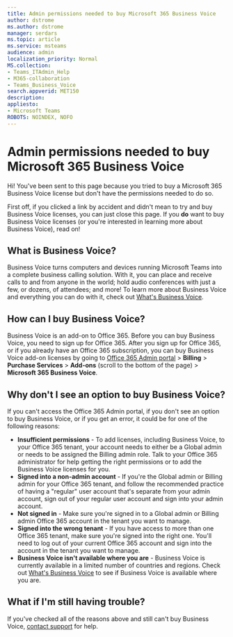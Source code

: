 ```yaml
---
title: Admin permissions needed to buy Microsoft 365 Business Voice
author: dstrome 
ms.author: dstrome
manager: serdars
ms.topic: article
ms.service: msteams
audience: admin
localization_priority: Normal
MS.collection: 
- Teams_ITAdmin_Help
- M365-collaboration
- Teams_Business_Voice
search.appverid: MET150
description: 
appliesto: 
- Microsoft Teams
ROBOTS: NOINDEX, NOFO
---
```


# Admin permissions needed to buy Microsoft 365 Business Voice

Hi! You've been sent to this page because you tried to buy a Microsoft 365 Business Voice license but don't have the permissions needed to do so.

First off, if you clicked a link by accident and didn't mean to try and buy Business Voice licenses, you can just close this page. If you **do** want to buy Business Voice licenses (or you're interested in learning more about Business Voice), read on!

## What is Business Voice?

Business Voice turns computers and devices running Microsoft Teams into a complete business calling solution. With it, you can place and receive calls to and from anyone in the world; hold audio conferences with just a few, or dozens, of attendees; and more! To learn more about Business Voice and everything you can do with it, check out [What's Business Voice](../whats-business-voice.md).

## How can I buy Business Voice?

Business Voice is an add-on to Office 365. Before you can buy Business Voice, you need to sign up for Office 365. After you sign up for Office 365, or if you already have an Office 365 subscription, you can buy Business Voice add-on licenses by going to [Office 365 Admin portal](https://admin.microsoft.com) > **Billing** > **Purchase Services** > **Add-ons** (scroll to the bottom of the page) > **Microsoft 365 Business Voice**.

## Why don't I see an option to buy Business Voice?

If you can't access the Office 365 Admin portal, if you don't see an option to buy Business Voice, or if you get an error, it could be for one of the following reasons:

- **Insufficient permissions** - To add licenses, including Business Voice, to your Office 365 tenant, your account needs to either be a Global admin or needs to be assigned the Billing admin role. Talk to your Office 365 administrator for help getting the right permissions or to add the Business Voice licenses for you.
- **Signed into a non-admin account** - If you're the Global admin or Billing admin for your Office 365 tenant, and follow the recommended practice of having a "regular" user account that's separate from your admin account, sign out of your regular user account and sign into your admin account.
- **Not signed in** - Make sure you're signed in to a Global admin or Billing admin Office 365 account in the tenant you want to manage.
- **Signed into the wrong tenant** - If you have access to more than one Office 365 tenant, make sure you're signed into the right one. You'll need to log out of your current Office 365 account and sign into the account in the tenant you want to manage.
- **Business Voice isn't available where you are** - Business Voice is currently available in a limited number of countries and regions. Check out [What's Business Voice](../whats-business-voice.md) to see if Business Voice is available where you are.

## What if I'm still having trouble?

If you've checked all of the reasons above and still can't buy Business Voice, [contact support](https://docs.microsoft.com/office365/admin/contact-support-for-business-products) for help.
